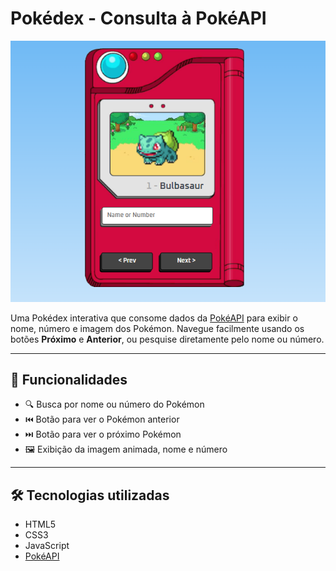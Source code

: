 # Pokédex - Consulta à PokéAPI

![Pokédex](./pokedex.png)

Uma Pokédex interativa que consome dados da [PokéAPI](https://pokeapi.co/) para exibir o nome, número e imagem dos Pokémon. Navegue facilmente usando os botões **Próximo** e **Anterior**, ou pesquise diretamente pelo nome ou número.

---

## 🚀 Funcionalidades

- 🔍 Busca por nome ou número do Pokémon
- ⏮️ Botão para ver o Pokémon anterior
- ⏭️ Botão para ver o próximo Pokémon
- 🖼️ Exibição da imagem animada, nome e número

---

## 🛠️ Tecnologias utilizadas

- HTML5
- CSS3
- JavaScript
- [PokéAPI](https://pokeapi.co/)
